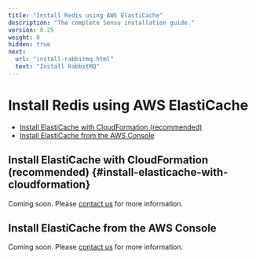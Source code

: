 ```yaml
---
title: "Install Redis using AWS ElastiCache"
description: "The complete Sensu installation guide."
version: 0.25
weight: 0
hidden: true
next:
  url: "install-rabbitmq.html"
  text: "Install RabbitMQ"
---
```


# Install Redis using AWS ElastiCache

- [Install ElastiCache with CloudFormation (recommended)](#install-elasticache-with-cloudformation)
- [Install ElastiCache from the AWS Console](#install-elasticache-from-the-aws-console)

## Install ElastiCache with CloudFormation (recommended) {#install-elasticache-with-cloudformation}

Coming soon. Please [contact us][1] for more information.

## Install ElastiCache from the AWS Console

Coming soon. Please [contact us][1] for more information.

[1]:  https://sensuapp.org/contact

